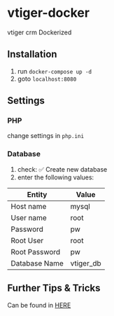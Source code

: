 # vtiger-docker
vtiger crm Dockerized

## Installation

1. run `docker-compose up -d`
2. goto `localhost:8080`

## Settings

### PHP
change settings in `php.ini`

### Database

1. check: ✅ Create new database
2. enter the following values:

| Entity        | Value     |
|---------------|-----------|
| Host name     | mysql     |
| User name     | root      |
| Password      | pw        |
| Root User     | root      |
| Root Password | pw        |
| Database Name | vtiger_db |

## Further Tips & Tricks

Can be found in [HERE](tipsAndTricks.md)